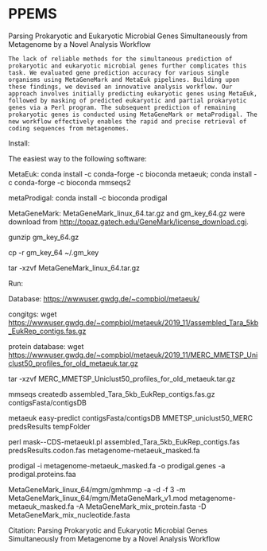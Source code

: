 # PPEMS
Parsing Prokaryotic and Eukaryotic Microbial Genes Simultaneously from Metagenome by a Novel Analysis Workflow

    The lack of reliable methods for the simultaneous prediction of prokaryotic and eukaryotic microbial genes further complicates this task. We evaluated gene prediction accuracy for various single organisms using MetaGeneMark and MetaEuk pipelines. Building upon these findings, we devised an innovative analysis workflow. Our approach involves initially predicting eukaryotic genes using MetaEuk, followed by masking of predicted eukaryotic and partial prokaryotic genes via a Perl program. The subsequent prediction of remaining prokaryotic genes is conducted using MetaGeneMark or metaProdigal. The new workflow effectively enables the rapid and precise retrieval of coding sequences from metagenomes.
Install:

The easiest way to the following software:

MetaEuk: conda install -c conda-forge -c bioconda metaeuk; conda install -c conda-forge -c bioconda mmseqs2

metaProdigal: conda install -c bioconda prodigal

MetaGeneMark: MetaGeneMark_linux_64.tar.gz and gm_key_64.gz were download from http://topaz.gatech.edu/GeneMark/license_download.cgi. 

gunzip gm_key_64.gz

cp -r  gm_key_64 ~/.gm_key

tar -xzvf MetaGeneMark_linux_64.tar.gz


Run:

Database: https://wwwuser.gwdg.de/~compbiol/metaeuk/

congitgs: wget https://wwwuser.gwdg.de/~compbiol/metaeuk/2019_11/assembled_Tara_5kb_EukRep_contigs.fas.gz

protein database: wget https://wwwuser.gwdg.de/~compbiol/metaeuk/2019_11/MERC_MMETSP_Uniclust50_profiles_for_old_metaeuk.tar.gz

tar -xzvf MERC_MMETSP_Uniclust50_profiles_for_old_metaeuk.tar.gz

mmseqs createdb assembled_Tara_5kb_EukRep_contigs.fas.gz contigsFasta/contigsDB

metaeuk easy-predict contigsFasta/contigsDB MMETSP_uniclust50_MERC predsResults tempFolder

perl mask--CDS-metaeukl.pl assembled_Tara_5kb_EukRep_contigs.fas predsResults.codon.fas metagenome-metaeuk_masked.fa

prodigal -i metagenome-metaeuk_masked.fa -o prodigal.genes -a prodigal.proteins.faa

MetaGeneMark_linux_64/mgm/gmhmmp -a -d -f 3 -m MetaGeneMark_linux_64/mgm/MetaGeneMark_v1.mod metagenome-metaeuk_masked.fa -A MetaGeneMark_mix_protein.fasta -D MetaGeneMark_mix_nucleotide.fasta


Citation: 
Parsing Prokaryotic and Eukaryotic Microbial Genes Simultaneously from Metagenome by a Novel Analysis Workflow
